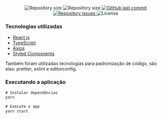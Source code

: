 
<p align="center"

  <img alt="GitHub language count" src="https://img.shields.io/github/languages/count/joaocbrito/gostack11-primeiro-projeto-react?color=%2304D361">

  <img alt="Repository size" src="https://img.shields.io/github/repo-size/joaocbrito/gostack11-primeiro-projeto-react">

  <img alt="Repository size" src="https://img.shields.io/github/repo-size/joaocbrito/gostack11-primeiro-projeto-react">

  <a href="https://github.com/joaocbrito/gostack11-primeiro-projeto-react/commits/master">
    <img alt="GitHub last commit" src="https://img.shields.io/github/last-commit/joaocbrito/gostack11-primeiro-projeto-react">
  </a>

  <a href="https://github.com/joaocbrito/gostack11-primeiro-projeto-react/issues">
    <img alt="Repository issues" src="https://img.shields.io/github/issues/joaocbrito/gostack11-primeiro-projeto-react">
  </a>

  <img alt="License" src="https://img.shields.io/badge/license-MIT-brightgreen">
</p>


### Tecnologias utilizadas

- [React.js](https://pt-br.reactjs.org/)
- [TypeScript](https://www.typescriptlang.org/)
- [Axios](https://www.npmjs.com/package/axios)
- [Styled Components](https://styled-components.com/docs/basics)

Também foram utilizadas tecnologias para padronização de código, são elas:
prettier, eslint e editorconfig.

### Executando a aplicação

```js
# Instalar dependências
yarn

# Execute o app
yarn start
```
